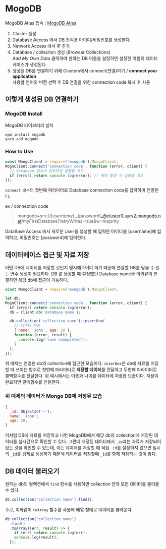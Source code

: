 # MogoDB

MogoDB Atlas 접속 : [MogoDB Atlas](https://www.mongodb.com/cloud/atlas/lp/try2?utm_content=rlsavisitor&utm_source=google&utm_campaign=gs_apac_rlsamulti_search_core_brand_atlas_desktop_rlsa&utm_term=mongodb%20atlas&utm_medium=cpc_paid_search&utm_ad=e&utm_ad_campaign_id=14412646476&gclid=Cj0KCQjwtMCKBhDAARIsAG-2Eu9HzTx9-UPpf_y3NBye5OhBkVwT7pLKya1WNQuDPIPtQO848-XzZbsaAouCEALw_wcB)

1. Cluster 생성
2. Database Access 에서 DB 접속용 아이디/비밀번호를 생성한다.
3. Network Access 에서 IP 추가
4. Database / collection 생성 (Browser Collections)  
   _Add My Own Data_ 클릭하여 원하는 DB 이름을 설정하면 설정한 이름의 데이터베이스가 생성된다.
5. 생성된 DB를 연결하기 위해 Clusters에서 connect(연결)하기 / **connect your application**  
   사용할 언어와 버전 선택 후 DB 연결을 위한 connection code 복사 후 사용

## 이렇게 생성된 DB 연결하기

### MogoDB Install

MogoDB 라이브러리 설치

```
npm install mogodb
yarn add mogodb
```

### How to Use

```js
const MongoClient = require('mongodb').MongoClient;
MogoClient.connect('connection code', function (error, client) {
  // database 접속이 완료되면 실행될 코드
  if (error) return console.log(error); // 에러 발생 시 실행될 코드
});
```

`connect 함수`의 첫번째 파라미터로 Database connection code를 입력하여 연결한다.

ex / connection code

> mongodb+srv://_[username]_:_[password]_@cluster0.syrv2.mongodb.net/myFirstDatabase?retryWrites=true&w=majority

DataBase Access 에서 새로운 User를 생성할 때 입력한 아이디를 [username]에 입력하고, 비밀번호는 [password]에 입력한다.

## 데이터베이스 접근 및 자료 저장

어떤 DB에 데이터를 저장할 것인지 명시해주어야 하기 때문에 연결할 DB를 담을 수 있는 변수 생성이 필요하다.
DB 를 생성할 때 설정했던 Database name을 이와같이 연결하면 해당 db에 접근이 가능하다.

```js
const MongoClient = require('mongodb').MongoClient;

let db;
MogoClient.connect('connection code', function (error, client) {
  if (error) return console.log(error);
  db = client.db('database name');

  db.collection('collection name').insertOne(
    // 데이터 저장
    { name: 'John', age: 20 },
    function (error, result) {
      console.log('save comopleted');
    }
  );
});
```

위 예제는 연결한 db의 collection에 접근한 모습이다. `inserOne`은 db에 자료를 저장할 때 쓰이는 함수로 첫번째 파라미터로 **저장할 데이터**를 전달하고 두번째 파라미터로 콜백함수를 전달한다. 위 예시에서는 이름과 나이를 데이터에 저장한 모습이다. 저장이 완료되면 콜백함수를 전달한다.

### 위 예제의 데이터가 Mongo DB에 저장된 모습

```js
{
  _id: ObjectId('~');
  name: 'John';
  age: 20;
}
```

이처럼 DB에 자료를 저장하고 나면 MogoDB에서 해당 db의 collection에 저장된 데이터를 실시간으로 확인할 수 있다. 그런데 저장된 데이터에서 `_id`라는 자료가 저장되어있는 것을 확인할 수 있는데, 이는 데이터를 저장할 때 직접 `_id`를 설정하지 않으면 임시의 `_id`를 강제로 생성하기 때문에 데이터를 저장할때 `_id`를 함께 저장하는 것이 좋다.

## DB 데이터 불러오기

원하는 db의 컬렉션에서 `find` 함수를 사용하면 collection 안의 모든 데이터를 불러올 수 있다.

```js
db.collection('collection name').find();
```

주로, 이와같이 `toArray` 함수를 사용해 배열 형태로 데이터를 불러온다.

```js
db.collection('collection name')
  .find()
  .toArray((err, result) => {
    if (err) return console.log(err);
    console.log(result);
  });
```
